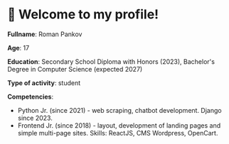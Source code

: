 # 👋 Welcome to my profile!

**Fullname**: Roman Pankov

**Age**: 17

**Education**: Secondary School Diploma with Honors (2023), Bachelor's Degree in Computer Science (expected 2027)

**Type of activity**: student

**Competencies**:  

 - Python Jr. (since 2021) - web scraping, chatbot development. Django since 2023. 
 - Frontend Jr. (since 2018) - layout, development of landing pages and simple multi-page sites. Skills: ReactJS, CMS Wordpress, OpenCart. 

<!--START_SECTION:waka-->
<!--END_SECTION:waka-->
